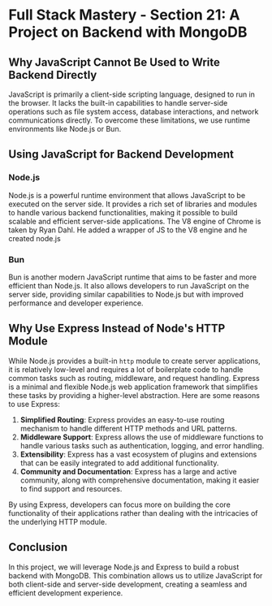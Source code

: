# Full Stack Mastery - Section 21: A Project on Backend with MongoDB

## Why JavaScript Cannot Be Used to Write Backend Directly

JavaScript is primarily a client-side scripting language, designed to run in the browser. It lacks the built-in capabilities to handle server-side operations such as file system access, database interactions, and network communications directly. To overcome these limitations, we use runtime environments like Node.js or Bun.

## Using JavaScript for Backend Development

### Node.js
Node.js is a powerful runtime environment that allows JavaScript to be executed on the server side. It provides a rich set of libraries and modules to handle various backend functionalities, making it possible to build scalable and efficient server-side applications. The V8 engine of Chrome is taken by Ryan Dahl. He added a wrapper of JS to the V8 engine and he created node.js  

### Bun
Bun is another modern JavaScript runtime that aims to be faster and more efficient than Node.js. It also allows developers to run JavaScript on the server side, providing similar capabilities to Node.js but with improved performance and developer experience.

## Why Use Express Instead of Node's HTTP Module

While Node.js provides a built-in `http` module to create server applications, it is relatively low-level and requires a lot of boilerplate code to handle common tasks such as routing, middleware, and request handling. Express is a minimal and flexible Node.js web application framework that simplifies these tasks by providing a higher-level abstraction. Here are some reasons to use Express:

1. **Simplified Routing**: Express provides an easy-to-use routing mechanism to handle different HTTP methods and URL patterns.
2. **Middleware Support**: Express allows the use of middleware functions to handle various tasks such as authentication, logging, and error handling.
3. **Extensibility**: Express has a vast ecosystem of plugins and extensions that can be easily integrated to add additional functionality.
4. **Community and Documentation**: Express has a large and active community, along with comprehensive documentation, making it easier to find support and resources.

By using Express, developers can focus more on building the core functionality of their applications rather than dealing with the intricacies of the underlying HTTP module.

## Conclusion

In this project, we will leverage Node.js and Express to build a robust backend with MongoDB. This combination allows us to utilize JavaScript for both client-side and server-side development, creating a seamless and efficient development experience.
